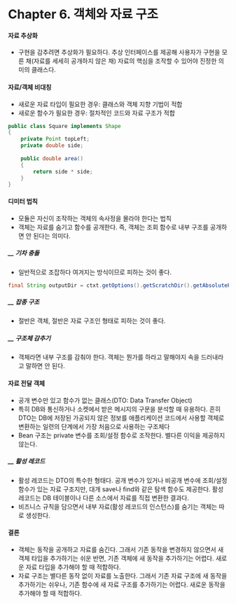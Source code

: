 # Chapter 6. 객체와 자료 구조
    
#### 자료 추상화
- 구현을 감추려면 추상화가 필요하다. 추상 인터페이스를 제공해 사용자가 구현을 모른 채(자료를 세세히 공개하지 않은 채) 자료의 핵심을 조작할 수 있어야 진정한 의미의 클래스다.
#### 자료/객체 비대칭
- 새로운 자료 타입이 필요한 경우: 클래스와 객체 지향 기법이 적합
- 새로운 함수가 필요한 경우: 절차적인 코드와 자료 구조가 적합
```java
public class Square implements Shape
{
    private Point topLeft;
    private double side;
    
    public double area()
    {
        return side * side;
    }
}
```
#### 디미터 법칙
- 모듈은 자신이 조작하는 객체의 속사정을 몰라야 한다는 법칙
- 객체는 자료를 숨기고 함수를 공개한다. 즉, 객체는 조회 함수로 내부 구조를 공개하면 안 된다는 의미다.
##### __ 기차 충돌
- 일반적으로 조잡하다 여겨지는 방식이므로 피하는 것이 좋다.
```java
final String outputDir = ctxt.getOptions().getScratchDir().getAbsolutePath();
```
##### __ 잡종 구조
- 절반은 객체, 절반은 자료 구조인 형태로 피하는 것이 좋다.
##### __ 구조체 감추기
- 객체라면 내부 구조를 감춰야 한다. 객체는 뭔가를 하라고 말해야지 속을 드러내라고 말하면 안 된다.
#### 자료 전달 객체
- 공개 변수만 있고 함수가 없는 클래스(DTO: Data Transfer Object)
- 특히 DB와 통신하거나 소켓에서 받은 메시지의 구문을 분석할 때 유용하다. 흔히 DTO는 DB에 저장된 가공되지 않은 정보를 애플리케이션 코드에서 사용할 객체로 변환하는 일련의 단계에서 가장 처음으로 사용하는 구조체다
- Bean 구조는 private 변수를 조회/설정 함수로 조작한다. 별다른 이익을 제공하지 않는다.
##### __ 활성 레코드
- 활성 레코드는 DTO의 특수한 형태다. 공개 변수가 있거나 비공개 변수에 조회/설정 함수가 있는 자료 구조지만, 대개 save나 find와 같은 탐색 함수도 제공한다. 활성 레코드는 DB 테이블이나 다른 소스에서 자료를 직접 변환한 결과다.
- 비즈니스 규칙을 담으면서 내부 자료(활성 레코드의 인스턴스)를 숨기는 객체는 따로 생성한다.
#### 결론
- 객체는 동작을 공개하고 자료를 숨긴다. 그래서 기존 동작을 변경하지 않으면서 새 객체 타입을 추가하기는 쉬운 반면, 기존 객체에 새 동작을 추가하기는 어렵다. 새로운 자료 타입을 추가해야 할 때 적합하다.
- 자료 구조는 별다른 동작 없이 자료를 노출한다. 그래서 기존 자료 구조에 새 동작을 추가하기는 쉬우나, 기존 함수에 새 자료 구조를 추가하기는 어렵다. 새로운 동작을 추가해야 할 때 적합하다.
